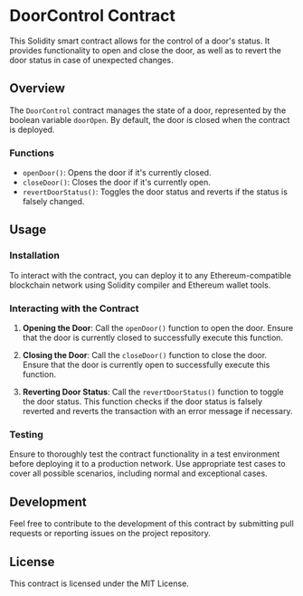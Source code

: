 # DoorControl Contract

This Solidity smart contract allows for the control of a door's status. It provides functionality to open and close the door, as well as to revert the door status in case of unexpected changes.

## Overview

The `DoorControl` contract manages the state of a door, represented by the boolean variable `doorOpen`. By default, the door is closed when the contract is deployed.

### Functions

- `openDoor()`: Opens the door if it's currently closed.
- `closeDoor()`: Closes the door if it's currently open.
- `revertDoorStatus()`: Toggles the door status and reverts if the status is falsely changed.

## Usage

### Installation

To interact with the contract, you can deploy it to any Ethereum-compatible blockchain network using Solidity compiler and Ethereum wallet tools.

### Interacting with the Contract

1. **Opening the Door**: Call the `openDoor()` function to open the door. Ensure that the door is currently closed to successfully execute this function.

2. **Closing the Door**: Call the `closeDoor()` function to close the door. Ensure that the door is currently open to successfully execute this function.

3. **Reverting Door Status**: Call the `revertDoorStatus()` function to toggle the door status. This function checks if the door status is falsely reverted and reverts the transaction with an error message if necessary.

### Testing

Ensure to thoroughly test the contract functionality in a test environment before deploying it to a production network. Use appropriate test cases to cover all possible scenarios, including normal and exceptional cases.

## Development

Feel free to contribute to the development of this contract by submitting pull requests or reporting issues on the project repository.

## License

This contract is licensed under the MIT License.
